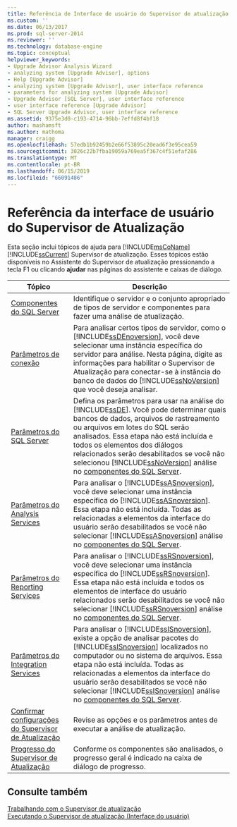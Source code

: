```yaml
---
title: Referência de Interface de usuário do Supervisor de atualização | Microsoft Docs
ms.custom: ''
ms.date: 06/13/2017
ms.prod: sql-server-2014
ms.reviewer: ''
ms.technology: database-engine
ms.topic: conceptual
helpviewer_keywords:
- Upgrade Advisor Analysis Wizard
- analyzing system [Upgrade Advisor], options
- Help [Upgrade Advisor]
- analyzing system [Upgrade Advisor], user interface reference
- parameters for analyzing system [Upgrade Advisor]
- Upgrade Advisor [SQL Server], user interface reference
- user interface reference [Upgrade Advisor]
- SQL Server Upgrade Advisor, user interface reference
ms.assetid: 9375e3d0-c193-4714-96bb-7effd8f4bf18
author: mashamsft
ms.author: mathoma
manager: craigg
ms.openlocfilehash: 57edb1b92459b2e66f53895c20ead6f3e95cea59
ms.sourcegitcommit: 3026c22b7fba19059a769ea5f367c4f51efaf286
ms.translationtype: MT
ms.contentlocale: pt-BR
ms.lasthandoff: 06/15/2019
ms.locfileid: "66091486"
---
```

# <a name="upgrade-advisor-user-interface-reference"></a>Referência da interface de usuário do Supervisor de Atualização
  Esta seção inclui tópicos de ajuda para [!INCLUDE[msCoName](../../includes/msconame-md.md)] [!INCLUDE[ssCurrent](../../includes/sscurrent-md.md)] Supervisor de atualização. Esses tópicos estão disponíveis no Assistente do Supervisor de atualização pressionando a tecla F1 ou clicando **ajudar** nas páginas do assistente e caixas de diálogo.  
  
|Tópico|Descrição|  
|-----------|-----------------|  
|[Componentes do SQL Server](../../../2014/sql-server/install/sql-server-components.md)|Identifique o servidor e o conjunto apropriado de tipos de servidor e componentes para fazer uma análise de atualização.|  
|[Parâmetros de conexão](../../../2014/sql-server/install/connection-parameters.md)|Para analisar certos tipos de servidor, como o [!INCLUDE[ssDEnoversion](../../includes/ssdenoversion-md.md)], você deve selecionar uma instância específica do servidor para análise. Nesta página, digite as informações para habilitar o Supervisor de Atualização para conectar-se à instância do banco de dados do [!INCLUDE[ssNoVersion](../../includes/ssnoversion-md.md)] que você deseja analisar.|  
|[Parâmetros do SQL Server](../../../2014/sql-server/install/sql-server-parameters.md)|Defina os parâmetros para usar na análise do [!INCLUDE[ssDE](../../includes/ssde-md.md)]. Você pode determinar quais bancos de dados, arquivos de rastreamento ou arquivos em lotes do SQL serão analisados. Essa etapa não está incluída e todos os elementos dos diálogos relacionados serão desabilitados se você não selecionou [!INCLUDE[ssNoVersion](../../includes/ssnoversion-md.md)] análise no [componentes do SQL Server](../../../2014/sql-server/install/sql-server-components.md).|  
|[Parâmetros do Analysis Services](../../../2014/sql-server/install/analysis-services-parameters.md)|Para analisar o [!INCLUDE[ssASnoversion](../../includes/ssasnoversion-md.md)], você deve selecionar uma instância específica do [!INCLUDE[ssASnoversion](../../includes/ssasnoversion-md.md)]. Essa etapa não está incluída. Todas as relacionadas a elementos da interface do usuário serão desabilitados se você não selecionar [!INCLUDE[ssASnoversion](../../includes/ssasnoversion-md.md)] análise no [componentes do SQL Server](../../../2014/sql-server/install/sql-server-components.md).|  
|[Parâmetros do Reporting Services](../../../2014/sql-server/install/reporting-services-parameters.md)|Para analisar o [!INCLUDE[ssRSnoversion](../../includes/ssrsnoversion-md.md)], você deve selecionar uma instância específica do [!INCLUDE[ssRSnoversion](../../includes/ssrsnoversion-md.md)]. Essa etapa não está incluída e todos os elementos de interface do usuário relacionados serão desabilitados se você não selecionar [!INCLUDE[ssRSnoversion](../../includes/ssrsnoversion-md.md)] análise no [componentes do SQL Server](../../../2014/sql-server/install/sql-server-components.md).|  
|[Parâmetros do Integration Services](../../../2014/sql-server/install/integration-services-parameters.md)|Para analisar o [!INCLUDE[ssISnoversion](../../includes/ssisnoversion-md.md)], existe a opção de analisar pacotes do [!INCLUDE[ssISnoversion](../../includes/ssisnoversion-md.md)] localizados no computador ou no sistema de arquivos. Essa etapa não está incluída. Todas as relacionadas a elementos da interface do usuário serão desabilitados se você não selecionar [!INCLUDE[ssISnoversion](../../includes/ssisnoversion-md.md)] análise no [componentes do SQL Server](../../../2014/sql-server/install/sql-server-components.md).|  
|[Confirmar configurações do Supervisor de Atualização](../../../2014/sql-server/install/confirm-upgrade-advisor-settings.md)|Revise as opções e os parâmetros antes de executar a análise de atualização.|  
|[Progresso do Supervisor de Atualização](../../../2014/sql-server/install/upgrade-advisor-progress.md)|Conforme os componentes são analisados, o progresso geral é indicado na caixa de diálogo de progresso.|  
  
## <a name="see-also"></a>Consulte também  
 [Trabalhando com o Supervisor de atualização](../../../2014/sql-server/install/working-with-upgrade-advisor.md)   
 [Executando o Supervisor de atualização &#40;Interface do usuário&#41;](../../../2014/sql-server/install/running-upgrade-advisor-user-interface.md)  
  
  

